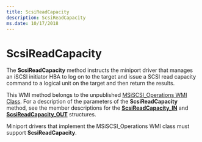 ```yaml
---
title: ScsiReadCapacity
description: ScsiReadCapacity
ms.date: 10/17/2018
---
```


# ScsiReadCapacity


The **ScsiReadCapacity** method instructs the miniport driver that manages an iSCSI initiator HBA to log on to the target and issue a SCSI read capacity command to a logical unit on the target and then return the results.

This WMI method belongs to the unpublished [MSiSCSI\_Operations WMI Class](msiscsi-operations-wmi-class.md). For a description of the parameters of the **ScsiReadCapacity** method, see the member descriptions for the [**ScsiReadCapacity\_IN**](/windows-hardware/drivers/ddi/iscsiop/ns-iscsiop-_scsireadcapacity_in) and [**ScsiReadCapacity\_OUT**](/windows-hardware/drivers/ddi/iscsiop/ns-iscsiop-_scsireadcapacity_out) structures.

Miniport drivers that implement the MSiSCSI\_Operations WMI class must support **ScsiReadCapacity**.

 

